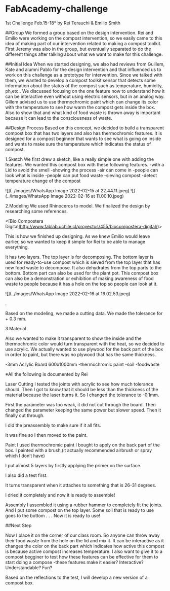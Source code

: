 # FabAcademy-challenge

1st Challenge Feb.15-18*
by Rei Terauchi & Emilio Smith

##Group
We formed a group based on the design intervention. Rei and Emilio were working on the compost intervention, so we easily came to this idea of making part of our intervention related to making a compost toolkit. First Jeremy was also in the group, but eventually separated to do the different things after talking about what we want to make for this challenge.



##Initial Idea
When we started designing, we also had reviews from Guillem, Kate and alumni Pablo for the design intervention and that influenced us to work on this challenge as a prototype for intervention. Since we talked with them, we wanted to develop a compost toolkit sensor that detects some information about the status of the compost such as temperature, humidity, ph,etc.. We discussed focusing on the one feature now to understand how it can be interactive even without using electric sensors, but in an analog way. Gillem advised us to use thermochromic paint which can change its color with the temperature to see how warm the compost gets inside the box. Also to show that and what kind of food waste is thrown away is important because it can lead to the consciousness of waste.



##Design Process
Based on this concept, we decided to build a transparent compost box that has two layers and also has thermochromic features. It is designed for a compost beginner that wants to see what is going on inside and wants to make sure the temperature which indicates the status of compost.

1.Sketch We first drew a sketch, like a really simple one with adding the features. We wanted this compost box with these following features. -with a Lid to avoid the smell -showing the process -air can come in -people can look what is inside -people can put food waste -sieving compost -detect temperature change of the compost

![](../images/WhatsApp Image 2022-02-15 at 22.44.11.jpeg)
![](../images/WhatsApp Image 2022-02-16 at 11.00.10.jpeg)

2.Modeling We used Rhinoceros to model. We finalized the design by researching some references.

 <[Bio Compostera Digital]http://www.fablab.uchile.cl/proyectos/455/biocompostera-digital/)>


This is how we finished up designing. As we knew Emilio would leave earlier, so we wanted to keep it simple for Rei to be able to manage everything.

It has two layers. The top layer is for decomposing. The bottom layer is used for ready-to-use compost which is sieved from the top layer that has new food waste to decompose. It also dehydrates from the top parts to the bottom. Bottom part can also be used for the plant pot. This compost box can also be a demonstration or exhibition of making awareness of food waste to people because it has a hole on the top so people can look at it.

![](../images/WhatsApp Image 2022-02-16 at 16.02.53.jpeg)

.

Based on the modeling, we made a cutting data. We made the tolerance for + 0.3 mm.

3.Material

Also we wanted to make it transparent to show the inside and the thermochromic color would turn transparent with the heat, so we decided to use acrylic. We actually wanted to use plywood for the back part of the box in order to paint, but there was no plywood that has the same thickness.

-3mm Acrylic Board 600x1000mm -thermochromic paint -soil -foodwaste



※All the following is documented by Rei

Laser Cutting
I tested the joints with acrylic to see how much tolerance should. Then I got to know that it should be less than the thickness of the material because the laser burns it. So I changed the tolerance to -0.1mm.

First the parameter was too weak, it did not cut through the board. Then changed the parameter keeping the same power but slower speed. Then it finally cut through.



I did the preassembly to make sure if it all fits.



It was fine so I then moved to the paint.

Paint
I used thermochromic paint I bought to apply on the back part of the box. I painted with a brush,(it actually recommended airbrush or spray which I don’t have)

I put almost 5 layers by firstly applying the primer on the surface.

I also did a test first.   

It turns transparent when it attaches to something that is 26-31 degrees.

I dried it completely and now it is ready to assemble!

Assembly I assembled it using a rubber hammer to completely fit the joints. And I put some compost on the top layer. Some soil that is ready to use goes to the bottom . . .
Now it is ready to use!

##Next Step

Now I place it on the corner of our class room. So anyone can throw away their food waste from the hole on the lid and mix it. It can be interactive as it changes the color on the back part which indicates how active this compost is because active compost increases temperature. I also want to give it to a compost begginer to test how these features can be effective for them to start doing a compose -these features make it easier? Interactive? Understandable? Fun?

Based on the reflections to the test, I will develop a new version of a compost box.
